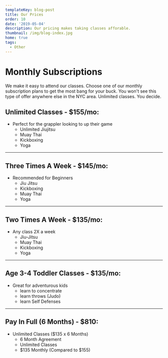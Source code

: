 ```yaml
---
templateKey: blog-post
title: Our Prices
order: 10
date: '2019-05-04'
description: Our pricing makes taking classes afforable.
thumbnail: /img/blog-index.jpg
home: true
tags:
  - Other
---
```

# Monthly Subscriptions

We make it easy to attend our classes. Choose one of our monthly subscription plans to get the most bang for your buck. You won't see this type of offer anywhere else in the NYC area. Unlimited classes. You decide.

## Unlimited Classes - $155/mo:

* Perfect for the grappler looking to up their game
  * Unlimited Jiujitsu
  * Muay Thai
  * Kickboxing
  * Yoga

- - -

## Three Times A Week - $145/mo:

* Recommended for Beginners
  * Jiu Jitsu
  * Kickboxing
  * Muay Thai
  * Yoga

- - -

## Two Times A Week - $135/mo:

* Any class 2X a week
  * Jiu-Jitsu
  * Muay Thai
  * Kickboxing
  * Yoga

- - -

## Age 3-4 Toddler Classes - $135/mo:

* Great for adventurous kids
  * learn to concentrate
  * learn throws (Judo)
  * learn Self Defenses

- - -

## Pay In Full (6 Months) - $810:

* Unlimited Classes ($135 x 6 Months)
  * 6 Month Agreement
  * Unlimited Classes
  * $135 Monthly (Compared to $155)
